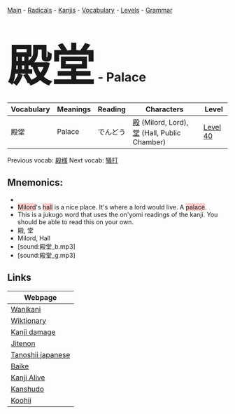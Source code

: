 <style> bigfont {font-size: 100px}</style>
[Main](../README.md) -
[Radicals](../radicals.md) -
[Kanjis](../kanjis.md) -
[Vocabulary](../vocabulary.md) -
[Levels](../levels.md) -
[Grammar](../grammar.md)
# <bigfont> 殿堂</bigfont> - Palace 

| Vocabulary | Meanings | Reading | Characters | Level |
| --- | --- | --- | --- | --- |
| 殿堂 | Palace | でんどう |  [殿](../kanjis/殿.md) (Milord, Lord), [堂](../kanjis/堂.md) (Hall, Public Chamber) | [Level 40](../levels/wk_level40.md) |

Previous vocab: [殿様](殿様.md) Next vocab: [犠打](犠打.md) 

## Mnemonics:

* 
* <span style="background-color:#ffcccb"> Milord</span>'s <span style="background-color:#ffcccb"> hall</span> is a nice place. It's where a lord would live. A <span style="background-color:#ffcccb"> palace</span>.
* This is a jukugo word that uses the on'yomi readings of the kanji. You should be able to read this on your own.
* 殿, 堂
* Milord, Hall
* [sound:殿堂_b.mp3]
* [sound:殿堂_g.mp3]


## Links 

| Webpage |
| --- |
| [Wanikani          ](https://www.wanikani.com/kanji/殿堂) |
| [Wiktionary        ](https://en.wiktionary.org/wiki/殿堂) |
| [Kanji damage      ](http://www.kanjidamage.com/kanji/search?utf8=✓&q=殿堂) |
| [Jitenon           ](https://jitenon.com/kanji/殿堂) |
| [Tanoshii japanese ](https://www.tanoshiijapanese.com/dictionary/kanji.cfm?k=殿堂) |
| [Baike             ](https://baike.baidu.com/item/殿堂) |
| [Kanji Alive       ](https://app.kanjialive.com/殿堂) |
| [Kanshudo          ](https://www.kanshudo.com/searchmn?q=殿堂) |
| [Koohii            ](https://kanji.koohii.com/study/kanji/殿堂) |
